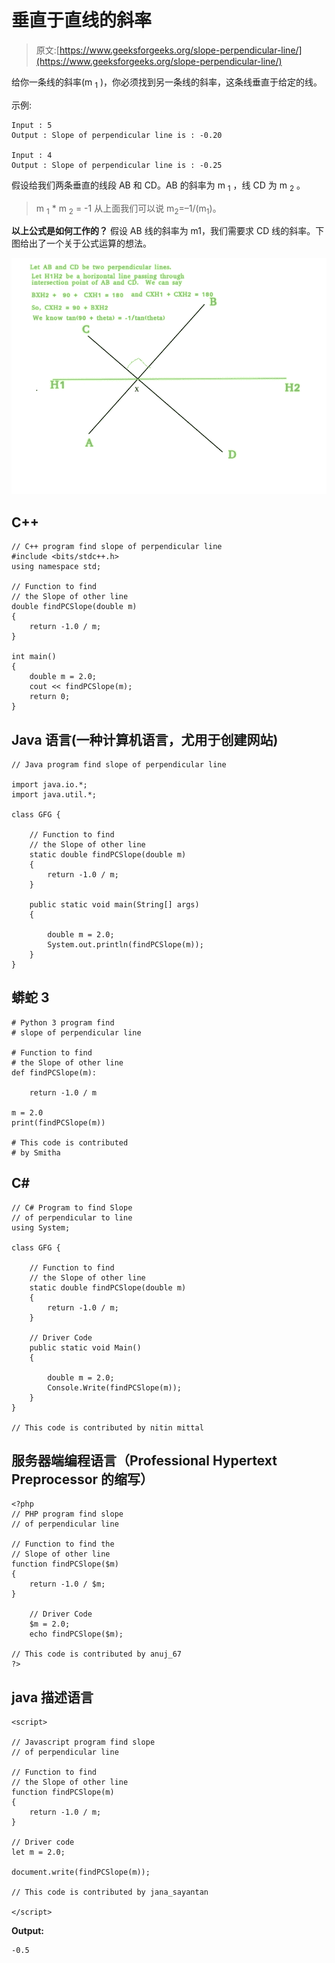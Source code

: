 # 垂直于直线的斜率

> 原文:[https://www.geeksforgeeks.org/slope-perpendicular-line/](https://www.geeksforgeeks.org/slope-perpendicular-line/)

给你一条线的斜率(m <sub>1</sub> )，你必须找到另一条线的斜率，这条线垂直于给定的线。

示例:

```
Input : 5
Output : Slope of perpendicular line is : -0.20

Input : 4
Output : Slope of perpendicular line is : -0.25
```

假设给我们两条垂直的线段 AB 和 CD。AB 的斜率为 m <sub>1</sub> ，线 CD 为 m <sub>2</sub> 。

> m <sub>1</sub> * m <sub>2</sub> = -1
> 从上面我们可以说
> m<sub>2</sub>=–1/(m<sub>1</sub>)。

**以上公式是如何工作的？**
假设 AB 线的斜率为 m1，我们需要求 CD 线的斜率。下图给出了一个关于公式运算的想法。

![](img/e80f55dfa79deaa0792b5995076771a1.png)

## C++

```
// C++ program find slope of perpendicular line
#include <bits/stdc++.h>
using namespace std;

// Function to find
// the Slope of other line
double findPCSlope(double m)
{
    return -1.0 / m;
}

int main()
{
    double m = 2.0;
    cout << findPCSlope(m);
    return 0;
}
```

## Java 语言(一种计算机语言，尤用于创建网站)

```
// Java program find slope of perpendicular line

import java.io.*;
import java.util.*;

class GFG {

    // Function to find
    // the Slope of other line
    static double findPCSlope(double m)
    {
        return -1.0 / m;
    }

    public static void main(String[] args)
    {

        double m = 2.0;
        System.out.println(findPCSlope(m));
    }
}
```

## 蟒蛇 3

```
# Python 3 program find
# slope of perpendicular line

# Function to find
# the Slope of other line
def findPCSlope(m):

    return -1.0 / m

m = 2.0
print(findPCSlope(m))

# This code is contributed
# by Smitha
```

## C#

```
// C# Program to find Slope
// of perpendicular to line
using System;

class GFG {

    // Function to find
    // the Slope of other line
    static double findPCSlope(double m)
    {
        return -1.0 / m;
    }

    // Driver Code
    public static void Main()
    {

        double m = 2.0;
        Console.Write(findPCSlope(m));
    }
}

// This code is contributed by nitin mittal
```

## 服务器端编程语言（Professional Hypertext Preprocessor 的缩写）

```
<?php
// PHP program find slope
// of perpendicular line

// Function to find the
// Slope of other line
function findPCSlope($m)
{
    return -1.0 / $m;
}

    // Driver Code
    $m = 2.0;
    echo findPCSlope($m);

// This code is contributed by anuj_67
?>
```

## java 描述语言

```
<script>

// Javascript program find slope
// of perpendicular line

// Function to find
// the Slope of other line
function findPCSlope(m)
{
    return -1.0 / m;
}

// Driver code
let m = 2.0;

document.write(findPCSlope(m));

// This code is contributed by jana_sayantan

</script>
```

**Output:** 

```
-0.5
```